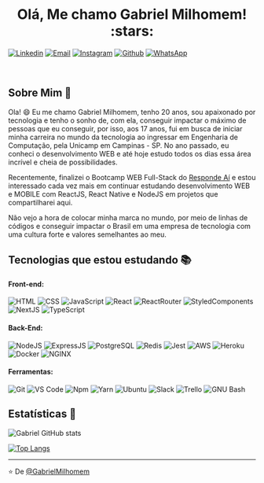 <h1 align="center">Olá, Me chamo Gabriel Milhomem! :stars:</h1>

[![Linkedin](https://img.shields.io/badge/LinkedIn-0077B5?style=for-the-badge&logo=linkedin&logoColor=white)](https://www.linkedin.com/in/gabriel-milhomem-cunha/)
[![Email](https://img.shields.io/badge/Gmail-D14836?style=for-the-badge&logo=gmail&logoColor=white)](mailto:gabriell.mil@gmail.com)
[![Instagram](https://img.shields.io/badge/Instagram-E4405F?style=for-the-badge&logo=instagram&logoColor=white)](https://www.instagram.com/gabrielmilhomem/)
[![Github](https://img.shields.io/badge/GitHub-100000?style=for-the-badge&logo=github&logoColor=white)](https://github.com/gabriel-milhomem)
[![WhatsApp](https://img.shields.io/badge/WhatsApp-25D366?style=for-the-badge&logo=whatsapp&logoColor=white)](https://api.whatsapp.com/send?phone=5562984224182&text=Olá,%20meu%20amigo!)

<br />

## Sobre Mim :wave:

Ola! :smile: Eu me chamo Gabriel Milhomem, tenho 20 anos, sou apaixonado por tecnologia e tenho o sonho de, com ela, conseguir impactar o máximo de pessoas que eu conseguir, por isso, aos 17 anos, fui em busca de iniciar minha carreira no mundo da tecnologia ao ingressar em Engenharia de Computação, pela Unicamp em Campinas - SP. No ano passado, eu conheci o desenvolvimento WEB e até hoje estudo todos os dias essa área incrível e cheia de possibilidades.

Recentemente, finalizei o Bootcamp WEB Full-Stack do [Responde Aí](https://page.respondeai.com.br/bootcamp) e estou interessado cada vez mais em continuar estudando desenvolvimento WEB e MOBILE com ReactJS, React Native e NodeJS em projetos que compartilharei aqui.

Não vejo a hora de colocar minha marca no mundo, por meio de linhas de códigos e conseguir impactar o Brasil em uma empresa de tecnologia com uma cultura forte e valores semelhantes ao meu.

## Tecnologias que estou estudando :books:

#### Front-end:

![HTML](https://img.shields.io/badge/HTML5-E34F26?style=for-the-badge&logo=html5&logoColor=white)
![CSS](https://img.shields.io/badge/CSS3-1572B6?style=for-the-badge&logo=css3&logoColor=white)
![JavaScript](https://img.shields.io/badge/JavaScript-F7DF1E?style=for-the-badge&logo=javascript&logoColor=black)
![React](https://img.shields.io/badge/React-20232A?style=for-the-badge&logo=react&logoColor=61DAFB)
![ReactRouter](https://img.shields.io/badge/React_Router-CA4245?style=for-the-badge&logo=react-router&logoColor=white)
![StyledComponents](https://img.shields.io/badge/styled--components-DB7093?style=for-the-badge&logo=styled-components&logoColor=white)
![NextJS](https://img.shields.io/badge/next.js-000000?style=for-the-badge&logo=next.js&logoColor=white)
![TypeScript](https://img.shields.io/badge/TypeScript-007ACC?style=for-the-badge&logo=typescript&logoColor=white)

#### Back-End:

![NodeJS](https://img.shields.io/badge/Node.js-43853D?style=for-the-badge&logo=node.js&logoColor=white)
![ExpressJS](https://img.shields.io/badge/Express.js-404D59?style=for-the-badge&logo=express&logoColor=white)
![PostgreSQL](https://img.shields.io/badge/PostgreSQL-316192?style=for-the-badge&logo=postgresql&logoColor=white)
![Redis](https://img.shields.io/badge/Redis-DC382D?style=for-the-badge&logo=redis&logoColor=ffffff)
![Jest](https://img.shields.io/badge/Jest-C21325?style=for-the-badge&logo=jest&logoColor=white)
![AWS](https://img.shields.io/badge/Amazon_AWS-232F3E?style=for-the-badge&logo=amazon-aws&logoColor=white)
![Heroku](https://img.shields.io/badge/Heroku-430098?style=for-the-badge&logo=heroku&logoColor=white)
![Docker](https://img.shields.io/badge/Docker-black?style=for-the-badge&logo=docker)
![NGINX](http://img.shields.io/badge/-NGINX-269539?style=for-the-badge&logo=nginx&logoColor=ffffff)

#### Ferramentas:

![Git](https://img.shields.io/badge/Git-F05032?style=for-the-badge&logo=git&logoColor=white)
![VS Code](http://img.shields.io/badge/VS%20Code-007ACC?style=for-the-badge&logo=visual-studio-code&logoColor=ffffff)
![Npm](https://img.shields.io/badge/npm-CB3837?style=for-the-badge&logo=npm&logoColor=white)
![Yarn](https://img.shields.io/badge/Yarn-2C8EBB?style=for-the-badge&logo=yarn&logoColor=white)
![Ubuntu](https://img.shields.io/badge/Ubuntu-E95420?style=for-the-badge&logo=ubuntu&logoColor=white)
![Slack](https://img.shields.io/badge/Slack-4A154B?style=for-the-badge&logo=slack&logoColor=white)
![Trello](https://img.shields.io/badge/Trello-0079BF?style=for-the-badge&logo=trello&logoColor=white)
![GNU Bash](https://img.shields.io/badge/GNU_Bash-4EAA25?style=for-the-badge&logo=gnu-bash&logoColor=white)

## Estatísticas :rocket:

![Gabriel GitHub stats](https://github-readme-stats.vercel.app/api?username=gabriel-milhomem&show_icons=true&theme=cobalt&count_private=true)

[![Top Langs](https://github-readme-stats.vercel.app/api/top-langs/?username=gabriel-milhomem&layout=compact)](https://github.com/gabriel-milhomem/github-readme-stats)

<hr />

:star: De [@GabrielMilhomem](https://github.com/gabriel-milhomem)
